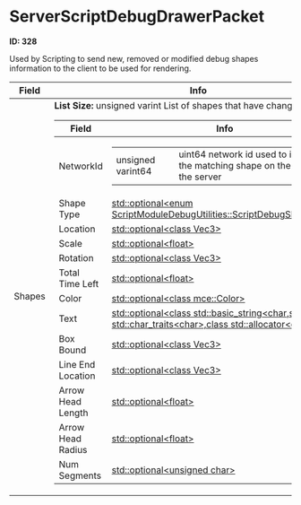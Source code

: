 # ServerScriptDebugDrawerPacket

__ID: 328__

Used by Scripting to send new, removed or modified debug shapes information to the client to be used for rendering.

<table><thead><tr><th>Field</th><th>Info</th></tr></thead><tbody>
<tr><td>Shapes</td><td><b>List Size:</b> unsigned varint
  List of shapes that have changed  
  <table><thead><tr><th>Field</th><th>Info</th></tr></thead><tbody>
  <tr><td>NetworkId</td><td><table><tbody><tr><td>unsigned varint64</td><td>uint64 network id used to identify the matching shape on the client as the server</td></tr></tbody></table></td></tr>
  <tr><td>Shape Type</td><td><a href="../types/Optional_enum ScriptModuleDebugUtilities_ScriptDebugShapeType.md">std::optional&lt;enum ScriptModuleDebugUtilities::ScriptDebugShapeType&gt;</a></td></tr>
  <tr><td>Location</td><td><a href="../types/Optional_class Vec3.md">std::optional&lt;class Vec3&gt;</a></td></tr>
  <tr><td>Scale</td><td><a href="../types/Optional_float.md">std::optional&lt;float&gt;</a></td></tr>
  <tr><td>Rotation</td><td><a href="../types/Optional_class Vec3.md">std::optional&lt;class Vec3&gt;</a></td></tr>
  <tr><td>Total Time Left</td><td><a href="../types/Optional_float.md">std::optional&lt;float&gt;</a></td></tr>
  <tr><td>Color</td><td><a href="../types/Optional_class mce_Color.md">std::optional&lt;class mce::Color&gt;</a></td></tr>
  <tr><td>Text</td><td><a href="../types/Optional_String.md">std::optional&lt;class std::basic_string&lt;char,struct std::char_traits&lt;char&gt;,class std::allocator&lt;char&gt; &gt; &gt;</a></td></tr>
  <tr><td>Box Bound</td><td><a href="../types/Optional_class Vec3.md">std::optional&lt;class Vec3&gt;</a></td></tr>
  <tr><td>Line End Location</td><td><a href="../types/Optional_class Vec3.md">std::optional&lt;class Vec3&gt;</a></td></tr>
  <tr><td>Arrow Head Length</td><td><a href="../types/Optional_float.md">std::optional&lt;float&gt;</a></td></tr>
  <tr><td>Arrow Head Radius</td><td><a href="../types/Optional_float.md">std::optional&lt;float&gt;</a></td></tr>
  <tr><td>Num Segments</td><td><a href="../types/Optional_unsigned char.md">std::optional&lt;unsigned char&gt;</a></td></tr>
  </tbody></table></td></tr>
</tbody></table>